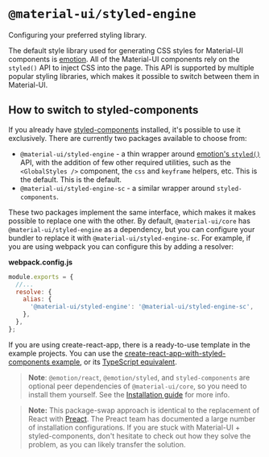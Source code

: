 # `@material-ui/styled-engine`

<p class="description">Configuring your preferred styling library.</p>

The default style library used for generating CSS styles for Material-UI components is [emotion](https://github.com/emotion-js/emotion). All of the Material-UI components rely on the `styled()` API to inject CSS into the page. This API is supported by multiple popular styling libraries, which makes it possible to switch between them in Material-UI.

## How to switch to styled-components

If you already have [styled-components](https://github.com/styled-components/styled-components) installed, it's possible to use it exclusively. There are currently two packages available to choose from:

- `@material-ui/styled-engine` - a thin wrapper around [emotion's `styled()`](https://emotion.sh/docs/styled) API, with the addition of few other required utilities, such as the `<GlobalStyles />` component, the `css` and `keyframe` helpers, etc. This is the default. This is the default.
- `@material-ui/styled-engine-sc` - a similar wrapper around `styled-components`.

These two packages implement the same interface, which makes it makes possible to replace one with the other. By default, `@material-ui/core` has `@material-ui/styled-engine` as a dependency, but you can configure your bundler to replace it with `@material-ui/styled-engine-sc`. For example, if you are using webpack you can configure this by adding a resolver:

**webpack.config.js**

```js
module.exports = {
  //...
  resolve: {
    alias: {
      '@material-ui/styled-engine': '@material-ui/styled-engine-sc',
    },
  },
};
```

If you are using create-react-app, there is a ready-to-use template in the example projects. You can use the [create-react-app-with-styled-components example](https://github.com/mui-org/material-ui/tree/next/examples/create-react-app-with-styled-components), or its [TypeScript equivalent](https://github.com/mui-org/material-ui/tree/next/examples/create-react-app-with-styled-components-typescript).

> **Note**: `@emotion/react`, `@emotion/styled`, and `styled-components` are optional peer dependencies of `@material-ui/core`, so you need to install them yourself. See the [Installation guide](/getting-started/installation/) for more info.

> **Note:** This package-swap approach is identical to the replacement of React with [Preact](https://github.com/preactjs/preact). The Preact team has documented a large number of installation configurations. If you are stuck with Material-UI + styled-components, don't hesitate to check out how they solve the problem, as you can likely transfer the solution.
